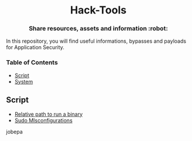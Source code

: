 <h1 align="center">Hack-Tools</h1>

<h3 align="center">
  Share resources, assets and information :robot:
</h3>

In this repository, you will find useful informations, bypasses and payloads for Application Security.

### Table of Contents

- [Script](#script)
- [System](#system)

## Script

- [Relative path to run a binary](script/relative_path_binary.md)
- [Sudo MIsconfigurations](script/sudo_misconfigurations.md)
 
jobepa
